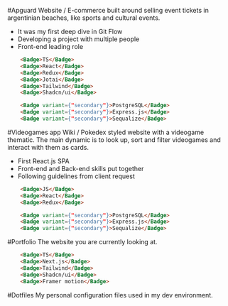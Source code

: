#Apguard
Website / E-commerce built around selling event tickets in argentinian beaches, like sports and cultural events.
- It was my first deep dive in Git Flow
- Developing a project with multiple people
- Front-end leading role
```html
    <Badge>TS</Badge>
    <Badge>React</Badge>
    <Badge>Redux</Badge>
    <Badge>Jotai</Badge>
    <Badge>Tailwind</Badge>
    <Badge>Shadcn/ui</Badge>

    <Badge variant={"secondary"}>PostgreSQL</Badge>
    <Badge variant={"secondary"}>Express.js</Badge>
    <Badge variant={"secondary"}>Sequalize</Badge>
```

#Videogames app
Wiki / Pokedex styled website with a videogame thematic. The main dynamic is to look up, sort and filter
videogames and interact with them as cards.
- First React.js SPA
- Front-end and Back-end skills put together
- Following guidelines from client request
```html
    <Badge>JS</Badge>
    <Badge>React</Badge>
    <Badge>Redux</Badge>

    <Badge variant={"secondary"}>PostgreSQL</Badge>
    <Badge variant={"secondary"}>Express.js</Badge>
    <Badge variant={"secondary"}>Sequalize</Badge>
```

#Portfolio
The website you are currently looking at.
```html
    <Badge>TS</Badge>
    <Badge>Next.js</Badge>
    <Badge>Tailwind</Badge>
    <Badge>Shadcn/ui</Badge>
    <Badge>Framer motion</Badge>
```

#Dotfiles
My personal configuration files used in my dev environment.
